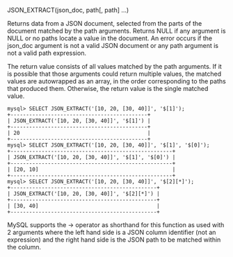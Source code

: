JSON_EXTRACT(json_doc, path[, path] ...)

Returns data from a JSON document, selected from the parts of the document matched by the path arguments. Returns NULL if any argument is NULL or no paths locate a value in the document. An error occurs if the json_doc argument is not a valid JSON document or any path argument is not a valid path expression.

The return value consists of all values matched by the path arguments. If it is possible that those arguments could return multiple values, the matched values are autowrapped as an array, in the order corresponding to the paths that produced them. Otherwise, the return value is the single matched value.

```
mysql> SELECT JSON_EXTRACT('[10, 20, [30, 40]]', '$[1]');
+--------------------------------------------+
| JSON_EXTRACT('[10, 20, [30, 40]]', '$[1]') |
+--------------------------------------------+
| 20                                         |
+--------------------------------------------+
mysql> SELECT JSON_EXTRACT('[10, 20, [30, 40]]', '$[1]', '$[0]');
+----------------------------------------------------+
| JSON_EXTRACT('[10, 20, [30, 40]]', '$[1]', '$[0]') |
+----------------------------------------------------+
| [20, 10]                                           |
+----------------------------------------------------+
mysql> SELECT JSON_EXTRACT('[10, 20, [30, 40]]', '$[2][*]');
+-----------------------------------------------+
| JSON_EXTRACT('[10, 20, [30, 40]]', '$[2][*]') |
+-----------------------------------------------+
| [30, 40]                                      |
+-----------------------------------------------+
```

MySQL supports the -> operator as shorthand for this function as used with 2 arguments where the left hand side is a JSON column identifier (not an expression) and the right hand side is the JSON path to be matched within the column.
